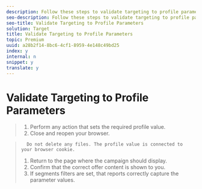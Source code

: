 ```yaml
---
description: Follow these steps to validate targeting to profile parameters.
seo-description: Follow these steps to validate targeting to profile parameters.
seo-title: Validate Targeting to Profile Parameters
solution: Target
title: Validate Targeting to Profile Parameters
topic: Premium
uuid: a28b2f14-8bc6-4cf1-8959-4e148c49bd25
index: y
internal: n
snippet: y
translate: y
---
```


# Validate Targeting to Profile Parameters


>1. Perform any action that sets the required profile value.
>1. Close and reopen your browser.

>       Do not delete any files. The profile value is connected to your browser cookie. 
>1. Return to the page where the campaign should display.
>1. Confirm that the correct offer content is shown to you.
>1. If segments filters are set, that reports correctly capture the parameter values.
